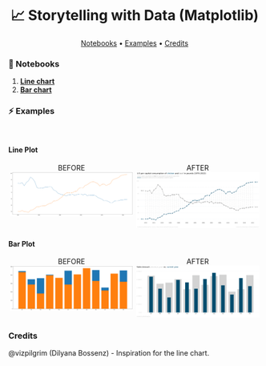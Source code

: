 <h1 align="center">
  📈 Storytelling with Data (Matplotlib)
</h1>

<p align="center">
  <a href="#-notebooks">Notebooks</a> •
  <a href="#-examples">Examples</a> •
  <a href="#credits">Credits</a>
</p>

### 📖 Notebooks
1. [**Line chart**](notebooks/line_chart.ipynb)
2. [**Bar chart**](notebooks/bar_chart.ipynb)
### ⚡ Examples

<br>

#### Line Plot
<div align="center">
  <div style="display:flex">
    <div>
      <div>BEFORE</div>
      <img src="img/line-plot-before.png" width="98%" />
    </div>
    <div>
      <div>AFTER</div>
      <img src="img/line-plot-after.png" width="98%"/> 
    </div>
  </div>
</div>

#### Bar Plot
<div align="center">
  <div style="display:flex">
    <div>
      <div>BEFORE</div>
      <img src="img/bar-plot-before.png" width="98%" />
    </div>
    <div>
      <div>AFTER</div>
      <img src="img/bar-plot-after.png" width="98%"/> 
    </div>
  </div>
</div>

### Credits
@vizpilgrim (Dilyana Bossenz) - Inspiration for the line chart.
